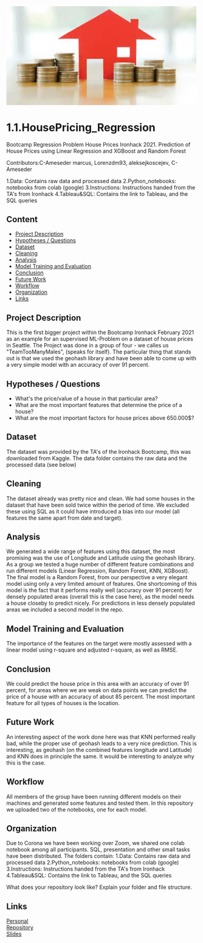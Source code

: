 <img src="https://github.com/C-Ameseder/1.1.HousePricing_Regression/blob/main/5.Pictures/download.jpg" alt="SOC in Dataset" width="500"/>

# 1.1.HousePricing_Regression
Bootcamp Regression Problem House Prices Ironhack 2021. Prediction of House Prices using Linear Regression and XGBoost and Random Forest

Contributors:C-Ameseder marcus, Lorenzdm93, aleksejkoscejev, C-Ameseder

1.Data: Contains raw data and processed data
2.Python_notebooks: notebooks from colab (google)
3.Instructions: Instructions handed from the TA's from Ironhack
4.Tableau&SQL: Contains the link to Tableau, and the SQL queries

## Content
- [Project Description](#project-description)
- [Hypotheses / Questions](#hypotheses-questions)
- [Dataset](#dataset)
- [Cleaning](#cleaning)
- [Analysis](#analysis)
- [Model Training and Evaluation](#model-training-and-evaluation)
- [Conclusion](#conclusion)
- [Future Work](#future-work)
- [Workflow](#workflow)
- [Organization](#organization)
- [Links](#links)

## Project Description
This is the first bigger project within the Bootcamp Ironhack February 2021 as an example for an supervised ML-Problem on a dataset of house prices in Seattle. The Project was done in a group of four - we calles us "TeamTooManyMales", (speaks for itself). The particular thing that stands out is that we used the geohash library and have been able to come up with a very simple model with an accuracy of over 91 percent.

## Hypotheses / Questions
* What's the price/value of a house in that particular area?
* What are the most important features that determine the price of a house?
* What are the most important factors for house prices above 650.000$?  


## Dataset
The dataset was provided by the TA's of the Ironhack Bootcamp, this was downloaded from Kaggle. The data folder contains the raw data and the processed data (see below)


## Cleaning
The dataset already was pretty nice and clean. We had some houses in the dataset that have been sold twice within the period of time. We excluded these using SQL as it could have introduced a bias into our model (all features the same apart from date and target).

## Analysis
We generated a wide range of features using this dataset, the most promising was the use of Longitude and Latitude using the geohash library.
As a group we tested a huge number of different feature combinations and run different models (Linear Regression, Random Forest, KNN, XGBoost). The final model is a Random Forest, from our perspective a very elegant model using only a very limited amount of features. One shortcoming of this model is the fact that it performs really well (accuracy over 91 percent) for densely populated areas (overall this is the case here), as the model needs a house closeby to predict nicely. For  predictions in less densely populated areas we included a second model in the repo.

## Model Training and Evaluation
The importance of the features on the target were mostly assessed with a linear model using r-square and adjusted r-square, as well as RMSE. 

## Conclusion
We could predict the house price in this area with an accuracy of over 91 percent, for areas where we are weak on data points we can predict the price of a house with an accuracy of about 85 percent.
The most important feature for all types of houses is the location.

## Future Work
An interesting aspect of the work done here was that KNN performed really bad, while the proper use of geohash  leads to a very nice prediction. This is interesting, as geohash (on the combined features longitude and Latitude) and KNN does in principle the same. It would be interesting to analyze why this is the case.

## Workflow
All members of the group have been running different models on their machines and generated some features and tested them. In this repository we uploaded two of the notebooks, one for each model. 

## Organization
Due to Corona we have been working over Zoom, we shared one colab notebook among all participants. SQL, presentation and other small tasks have been distributed.
The folders contain:
1.Data: Contains raw data and processed data
2.Python_notebooks: notebooks from colab (google)
3.Instructions: Instructions handed from the TA's from Ironhack
4.Tableau&SQL: Contains the link to Tableau, and the SQL queries

What does your repository look like? Explain your folder and file structure.

## Links

[Personal](https://www.christophameseder.com)   
[Repository](https://github.com/C-Ameseder/1.1.HousePricing_Regression/edit/main/README.md)    
[Slides](https://prezi.com/view/xeVYsnRha9VTqPc7EVT1/)    
  



